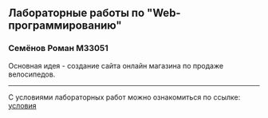 ## Лабораторные работы по "Web-программированию"
### Семёнов Роман M33051

Основная идея - создание сайта онлайн магазина по продаже велосипедов.

---
С условиями лабораторных работ можно ознакомиться по ссылке: [условия](https://bakasa.notion.site/1-Git-GitHub-fa9d1d0fd78c42e98cc5ce42db647954) 
